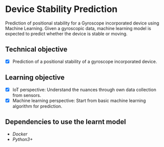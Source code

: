# Device Stability Prediction
Prediction of positional stability for a Gyroscope incorporated device using Machine Learning. Given a gyroscopic data, machine learning model is expected to predict whether the device is stable or moving.

## Technical objective
- [x] Prediction of a positional stability of a gyroscope incorporated device.

## Learning objective
- [x] IoT perspective: Understand the nuances through own data collection from sensors.
- [x] Machine learning perspective: Start from basic machine learning algorithm for prediction.

## Dependencies to use the learnt model
- _Docker_
- _Python3+_
